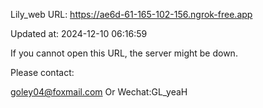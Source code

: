 Lily_web URL: https://ae6d-61-165-102-156.ngrok-free.app

Updated at: 2024-12-10 06:16:59

If you cannot open this URL, the server might be down.

Please contact: 

goley04@foxmail.com Or Wechat:GL_yeaH